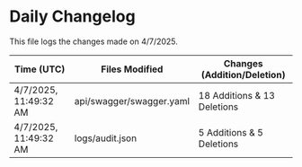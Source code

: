 # Daily Changelog

This file logs the changes made on 4/7/2025.

| Time (UTC)             | Files Modified                    | Changes (Addition/Deletion) |
|------------------------|-----------------------------------|-----------------------------|
| 4/7/2025, 11:49:32 AM | api/swagger/swagger.yaml | 18 Additions & 13 Deletions |
| 4/7/2025, 11:49:32 AM | logs/audit.json | 5 Additions & 5 Deletions |
